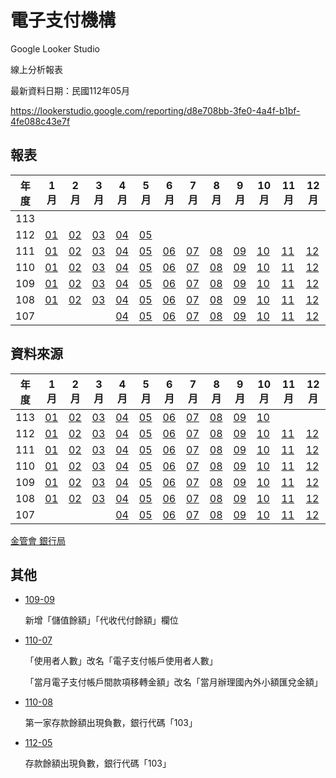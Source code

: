 # 電子支付機構

Google Looker Studio

線上分析報表

最新資料日期：民國112年05月

https://lookerstudio.google.com/reporting/d8e708bb-3fe0-4a4f-b1bf-4fe088c43e7f



## 報表

| 年度 | 1月                     | 2月                     | 3月                     | 4月                     | 5月                     | 6月                     | 7月                     | 8月                     | 9月                     | 10月                    | 11月                    | 12月                    |
| ---- | ----------------------- | ----------------------- | ----------------------- | ----------------------- | ----------------------- | ----------------------- | ----------------------- | ----------------------- | ----------------------- | ----------------------- | ----------------------- | ----------------------- |
| 113 |  |  |  |  |  |  |  |  |  |  |  |  |
| 112 | [01](./docs/report/11201.md) | [02](./docs/report/11202.md) | [03](./docs/report/11203.md) | [04](./docs/report/11204.md) | [05](./docs/report/11205.md) |  |  |  |  |  |  |  |
| 111  | [01](./docs/report/11101.md) | [02](./docs/report/11102.md) | [03](./docs/report/11103.md) | [04](./docs/report/11104.md) | [05](./docs/report/11105.md) | [06](./docs/report/11106.md) | [07](./docs/report/11107.md) | [08](./docs/report/11108.md) | [09](./docs/report/11109.md) | [10](./docs/report/11110.md) | [11](./docs/report/11111.md) | [12](./docs/report/11112.md) |
| 110  | [01](./docs/report/11001.md) | [02](./docs/report/11002.md) | [03](./docs/report/11003.md) | [04](./docs/report/11004.md) | [05](./docs/report/11005.md) | [06](./docs/report/11006.md) | [07](./docs/report/11007.md) | [08](./docs/report/11008.md) | [09](./docs/report/11009.md) | [10](./docs/report/11010.md) | [11](./docs/report/11011.md) | [12](./docs/report/11012.md) |
| 109  | [01](./docs/report/10901.md) | [02](./docs/report/10902.md) | [03](./docs/report/10903.md) | [04](./docs/report/10904.md) | [05](./docs/report/10905.md) | [06](./docs/report/10906.md) | [07](./docs/report/10907.md) | [08](./docs/report/10908.md) | [09](./docs/report/10909.md) | [10](./docs/report/10910.md) | [11](./docs/report/10911.md) | [12](./docs/report/10912.md) |
| 108  | [01](./docs/report/10801.md) | [02](./docs/report/10802.md) | [03](./docs/report/10803.md) | [04](./docs/report/10804.md) | [05](./docs/report/10805.md) | [06](./docs/report/10806.md) | [07](./docs/report/10807.md) | [08](./docs/report/10808.md) | [09](./docs/report/10809.md) | [10](./docs/report/10810.md) | [11](./docs/report/10811.md) | [12](./docs/report/10812.md) |
| 107  |                         |                         |                         | [04](./docs/report/10704.md) | [05](./docs/report/10705.md) | [06](./docs/report/10706.md) | [07](./docs/report/10707.md) | [08](./docs/report/10708.md) | [09](./docs/report/10709.md) | [10](./docs/report/10710.md) | [11](./docs/report/10711.md) | [12](./docs/report/10712.md) |



## 資料來源

| 年度 | 1月                                                          | 2月                                                          | 3月                                                          | 4月                                                          | 5月                                                          | 6月                                                          | 7月                                                          | 8月                                                          | 9月                                                          | 10月                                                         | 11月                                                         | 12月                                                         |
| ---- | ------------------------------------------------------------ | ------------------------------------------------------------ | ------------------------------------------------------------ | ------------------------------------------------------------ | ------------------------------------------------------------ | ------------------------------------------------------------ | ------------------------------------------------------------ | ------------------------------------------------------------ | ------------------------------------------------------------ | ------------------------------------------------------------ | ------------------------------------------------------------ | ------------------------------------------------------------ |
| 113  | [01](https://www.banking.gov.tw/ch/home.jsp?id=540&parentpath=0,524,539&mcustomize=news_view.jsp&dataserno=202403140002&dtable=News) | [02](https://www.banking.gov.tw/ch/home.jsp?id=540&parentpath=0,524,539&mcustomize=news_view.jsp&dataserno=202404110001&dtable=News) | [03](https://www.banking.gov.tw/ch/home.jsp?id=540&parentpath=0,524,539&mcustomize=news_view.jsp&dataserno=202405090001&dtable=News) | [04](https://www.banking.gov.tw/ch/home.jsp?id=540&parentpath=0,524,539&mcustomize=news_view.jsp&dataserno=202406130001&dtable=News) | [05](https://www.banking.gov.tw/ch/home.jsp?id=540&parentpath=0,524,539&mcustomize=news_view.jsp&dataserno=202407110001&dtable=News) | [06](https://www.banking.gov.tw/ch/home.jsp?id=540&parentpath=0,524,539&mcustomize=news_view.jsp&dataserno=202408080001&dtable=News) | [07](https://www.banking.gov.tw/ch/home.jsp?id=540&parentpath=0,524,539&mcustomize=news_view.jsp&dataserno=202409120003&dtable=News) | [08](https://www.banking.gov.tw/ch/home.jsp?id=540&parentpath=0,524,539&mcustomize=news_view.jsp&dataserno=202410150003&dtable=News) | [09](https://www.banking.gov.tw/ch/home.jsp?id=540&parentpath=0,524,539&mcustomize=news_view.jsp&dataserno=202411140002&dtable=News) | [10](https://www.banking.gov.tw/ch/home.jsp?id=540&parentpath=0,524,539&mcustomize=news_view.jsp&dataserno=202412120004&dtable=News) |                                                              |                                                              |
| 112  | [01](https://www.banking.gov.tw/ch/home.jsp?id=540&parentpath=0,524,539&mcustomize=news_view.jsp&dataserno=202303090001&dtable=News) | [02](https://www.banking.gov.tw/ch/home.jsp?id=540&parentpath=0,524,539&mcustomize=news_view.jsp&dataserno=202304130001&dtable=News) | [03](https://www.banking.gov.tw/ch/home.jsp?id=540&parentpath=0,524,539&mcustomize=news_view.jsp&dataserno=202305110001&dtable=News) | [04](https://www.banking.gov.tw/ch/home.jsp?id=540&parentpath=0,524,539&mcustomize=news_view.jsp&dataserno=202306130003&dtable=News) | [05](https://www.banking.gov.tw/ch/home.jsp?id=540&parentpath=0,524,539&mcustomize=news_view.jsp&dataserno=202307110002&dtable=News) | [06](https://www.banking.gov.tw/ch/home.jsp?id=540&parentpath=0,524,539&mcustomize=news_view.jsp&dataserno=202308100003&dtable=News) | [07](https://www.banking.gov.tw/ch/home.jsp?id=540&parentpath=0,524,539&mcustomize=news_view.jsp&dataserno=202309120002&dtable=News) | [08](https://www.banking.gov.tw/ch/home.jsp?id=540&parentpath=0,524,539&mcustomize=news_view.jsp&dataserno=202310120001&dtable=News) | [09](https://www.banking.gov.tw/ch/home.jsp?id=540&parentpath=0,524,539&mcustomize=news_view.jsp&dataserno=202311090001&dtable=News) | [10](https://www.banking.gov.tw/ch/home.jsp?id=540&parentpath=0,524,539&mcustomize=news_view.jsp&dataserno=202312140003&dtable=News) | [11](https://www.banking.gov.tw/ch/home.jsp?id=540&parentpath=0,524,539&mcustomize=news_view.jsp&dataserno=202401110001&dtable=News) | [12](https://www.banking.gov.tw/ch/home.jsp?id=540&parentpath=0,524,539&mcustomize=news_view.jsp&dataserno=202402150003&dtable=News) |
| 111  | [01](https://www.banking.gov.tw/ch/home.jsp?id=540&parentpath=0,524,539&mcustomize=news_view.jsp&dataserno=202203100001&dtable=News) | [02](https://www.banking.gov.tw/ch/home.jsp?id=540&parentpath=0,524,539&mcustomize=news_view.jsp&dataserno=202204140003&dtable=News) | [03](https://www.banking.gov.tw/ch/home.jsp?id=540&parentpath=0,524,539&mcustomize=news_view.jsp&dataserno=202205120004&dtable=News) | [04](https://www.banking.gov.tw/ch/home.jsp?id=540&parentpath=0,524,539&mcustomize=news_view.jsp&dataserno=202206090003&dtable=News) | [05](https://www.banking.gov.tw/ch/home.jsp?id=540&parentpath=0,524,539&mcustomize=news_view.jsp&dataserno=202207140001&dtable=News) | [06](https://www.banking.gov.tw/ch/home.jsp?id=540&parentpath=0,524,539&mcustomize=news_view.jsp&dataserno=202208110001&dtable=News) | [07](https://www.banking.gov.tw/ch/home.jsp?id=540&parentpath=0,524,539&mcustomize=news_view.jsp&dataserno=202209080002&dtable=News) | [08](https://www.banking.gov.tw/ch/home.jsp?id=540&parentpath=0,524,539&mcustomize=news_view.jsp&dataserno=202210110002&dtable=News) | [09](https://www.banking.gov.tw/ch/home.jsp?id=540&parentpath=0,524,539&mcustomize=news_view.jsp&dataserno=202211100002&dtable=News) | [10](https://www.banking.gov.tw/ch/home.jsp?id=540&parentpath=0,524,539&mcustomize=news_view.jsp&dataserno=202212080004&dtable=News) | [11](https://www.banking.gov.tw/ch/home.jsp?id=540&parentpath=0,524,539&mcustomize=news_view.jsp&dataserno=202301100004&dtable=News) | [12](https://www.banking.gov.tw/ch/home.jsp?id=540&parentpath=0,524,539&mcustomize=news_view.jsp&dataserno=202302090001&dtable=News) |
| 110  | [01](https://www.banking.gov.tw/ch/home.jsp?id=540&parentpath=0,524,539&mcustomize=news_view.jsp&dataserno=202103110001&dtable=News) | [02](https://www.banking.gov.tw/ch/home.jsp?id=540&parentpath=0,524,539&mcustomize=news_view.jsp&dataserno=202104080002&dtable=News) | [03](https://www.banking.gov.tw/ch/home.jsp?id=540&parentpath=0,524,539&mcustomize=news_view.jsp&dataserno=202105060001&dtable=News) | [04](https://www.banking.gov.tw/ch/home.jsp?id=540&parentpath=0,524,539&mcustomize=news_view.jsp&dataserno=202106100005&dtable=News) | [05](https://www.banking.gov.tw/ch/home.jsp?id=540&parentpath=0,524,539&mcustomize=news_view.jsp&dataserno=202107080003&dtable=News) | [06](https://www.banking.gov.tw/ch/home.jsp?id=540&parentpath=0,524,539&mcustomize=news_view.jsp&dataserno=202108120001&dtable=News) | [07](https://www.banking.gov.tw/ch/home.jsp?id=540&parentpath=0,524,539&mcustomize=news_view.jsp&dataserno=202109090004&dtable=News) | [08](https://www.banking.gov.tw/ch/home.jsp?id=540&parentpath=0,524,539&mcustomize=news_view.jsp&dataserno=202110070003&dtable=News) | [09](https://www.banking.gov.tw/ch/home.jsp?id=540&parentpath=0,524,539&mcustomize=news_view.jsp&dataserno=202111110003&dtable=News) | [10](https://www.banking.gov.tw/ch/home.jsp?id=540&parentpath=0,524,539&mcustomize=news_view.jsp&dataserno=202112090001&dtable=News) | [11](https://www.banking.gov.tw/ch/home.jsp?id=540&parentpath=0,524,539&mcustomize=news_view.jsp&dataserno=202201130003&dtable=News) | [12](https://www.banking.gov.tw/ch/home.jsp?id=540&parentpath=0,524,539&mcustomize=news_view.jsp&dataserno=202202100002&dtable=News) |
| 109  | [01](https://www.banking.gov.tw/ch/home.jsp?id=540&parentpath=0,524,539&mcustomize=news_view.jsp&dataserno=202003050003&dtable=News) | [02](https://www.banking.gov.tw/ch/home.jsp?id=540&parentpath=0,524,539&mcustomize=news_view.jsp&dataserno=202004070002&dtable=News) | [03](https://www.banking.gov.tw/ch/home.jsp?id=540&parentpath=0,524,539&mcustomize=news_view.jsp&dataserno=202005050002&dtable=News) | [04](https://www.banking.gov.tw/ch/home.jsp?id=540&parentpath=0,524,539&mcustomize=news_view.jsp&dataserno=202006040002&dtable=News) | [05](https://www.banking.gov.tw/ch/home.jsp?id=540&parentpath=0,524,539&mcustomize=news_view.jsp&dataserno=202007020004&dtable=News) | [06](https://www.banking.gov.tw/ch/home.jsp?id=540&parentpath=0,524,539&mcustomize=news_view.jsp&dataserno=202008040005&dtable=News) | [07](https://www.banking.gov.tw/ch/home.jsp?id=540&parentpath=0,524,539&mcustomize=news_view.jsp&dataserno=202009080003&dtable=News) | [08](https://www.banking.gov.tw/ch/home.jsp?id=540&parentpath=0,524,539&mcustomize=news_view.jsp&dataserno=202010060005&dtable=News) | [09](https://www.banking.gov.tw/ch/home.jsp?id=540&parentpath=0,524,539&mcustomize=news_view.jsp&dataserno=202011100002&dtable=News) | [10](https://www.banking.gov.tw/ch/home.jsp?id=540&parentpath=0,524,539&mcustomize=news_view.jsp&dataserno=202012100001&dtable=News) | [11](https://www.banking.gov.tw/ch/home.jsp?id=540&parentpath=0,524,539&mcustomize=news_view.jsp&dataserno=202101070003&dtable=News) | [12](https://www.banking.gov.tw/ch/home.jsp?id=540&parentpath=0,524,539&mcustomize=news_view.jsp&dataserno=202102040003&dtable=News) |
| 108  | [01](https://www.banking.gov.tw/ch/home.jsp?id=540&parentpath=0,524,539&mcustomize=news_view.jsp&dataserno=201903070002&dtable=News) | [02](https://www.banking.gov.tw/ch/home.jsp?id=540&parentpath=0,524,539&mcustomize=news_view.jsp&dataserno=201903280003&dtable=News) | [03](https://www.banking.gov.tw/ch/home.jsp?id=540&parentpath=0,524,539&mcustomize=news_view.jsp&dataserno=201904300003&dtable=News) | [04](https://www.banking.gov.tw/ch/home.jsp?id=540&parentpath=0,524,539&mcustomize=news_view.jsp&dataserno=201905300004&dtable=News) | [05](https://www.banking.gov.tw/ch/home.jsp?id=540&parentpath=0,524,539&mcustomize=news_view.jsp&dataserno=201906270005&dtable=News) | [06](https://www.banking.gov.tw/ch/home.jsp?id=540&parentpath=0,524,539&mcustomize=news_view.jsp&dataserno=201908010004&dtable=News) | [07](https://www.banking.gov.tw/ch/home.jsp?id=540&parentpath=0,524,539&mcustomize=news_view.jsp&dataserno=201908290005&dtable=News) | [08](https://www.banking.gov.tw/ch/home.jsp?id=540&parentpath=0,524,539&mcustomize=news_view.jsp&dataserno=201910030004&dtable=News) | [09](https://www.banking.gov.tw/ch/home.jsp?id=540&parentpath=0,524,539&mcustomize=news_view.jsp&dataserno=201910290007&dtable=News) | [10](https://www.banking.gov.tw/ch/home.jsp?id=540&parentpath=0,524,539&mcustomize=news_view.jsp&dataserno=201912030001&dtable=News) | [11](https://www.banking.gov.tw/ch/home.jsp?id=540&parentpath=0,524,539&mcustomize=news_view.jsp&dataserno=201912310003&dtable=News) | [12](https://www.banking.gov.tw/ch/home.jsp?id=540&parentpath=0,524,539&mcustomize=news_view.jsp&dataserno=202002110003&dtable=News) |
| 107  |                                                              |                                                              |                                                              | [04](https://www.banking.gov.tw/ch/home.jsp?id=540&parentpath=0,524,539&mcustomize=news_view.jsp&dataserno=201806050005&dtable=News) | [05](https://www.banking.gov.tw/ch/home.jsp?id=540&parentpath=0,524,539&mcustomize=news_view.jsp&dataserno=201807050004&dtable=News) | [06](https://www.banking.gov.tw/ch/home.jsp?id=540&parentpath=0,524,539&mcustomize=news_view.jsp&dataserno=201808020002&dtable=News) | [07](https://www.banking.gov.tw/ch/home.jsp?id=540&parentpath=0,524,539&mcustomize=news_view.jsp&dataserno=201809040005&dtable=News) | [08](https://www.banking.gov.tw/ch/home.jsp?id=540&parentpath=0,524,539&mcustomize=news_view.jsp&dataserno=201810020008&dtable=News) | [09](https://www.banking.gov.tw/ch/home.jsp?id=540&parentpath=0,524,539&mcustomize=news_view.jsp&dataserno=201811010005&dtable=News) | [10](https://www.banking.gov.tw/ch/home.jsp?id=540&parentpath=0,524,539&mcustomize=news_view.jsp&dataserno=201812060001&dtable=News) | [11](https://www.banking.gov.tw/ch/home.jsp?id=540&parentpath=0,524,539&mcustomize=news_view.jsp&dataserno=201901080004&dtable=News) | [12](https://www.banking.gov.tw/ch/home.jsp?id=540&parentpath=0,524,539&mcustomize=news_view.jsp&dataserno=201901310011&dtable=News) |

[金管會 銀行局](https://www.banking.gov.tw/ch/home.jsp?id=591&parentpath=0,590&mcustomize=multimessage_view.jsp&dataserno=201805300001&dtable=Disclosure)



## 其他

- [109-09](./docs/report/10909.md)

  新增「儲值餘額」「代收代付餘額」欄位

- [110-07](./docs/report/11007.md)

  「使用者人數」改名「電子支付帳戶使用者人數」

  「當月電子支付帳戶間款項移轉金額」改名「當月辦理國內外小額匯兌金額」
  
- [110-08](./docs/report/11008.md)

  第一家存款餘額出現負數，銀行代碼「103」
  
- [112-05](./docs/report/11205.md)

  存款餘額出現負數，銀行代碼「103」

